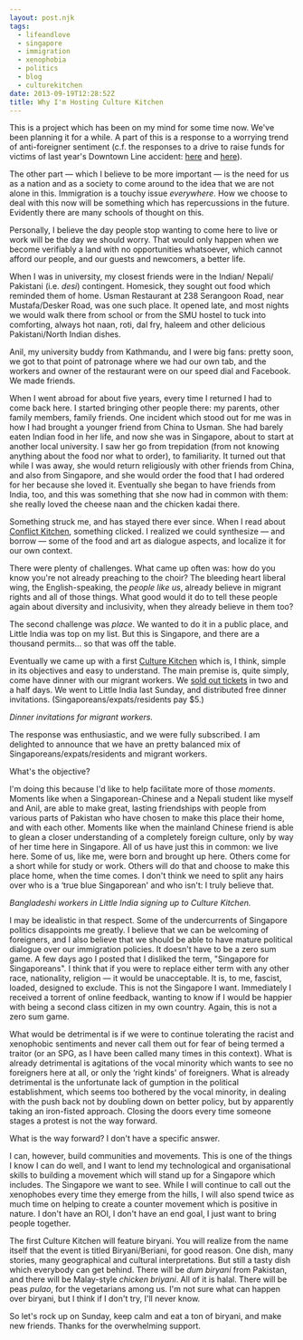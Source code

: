 ```yaml
---
layout: post.njk
tags:
  - lifeandlove
  - singapore
  - immigration
  - xenophobia
  - politics
  - blog
  - culturekitchen
date: 2013-09-19T12:28:52Z
title: Why I'm Hosting Culture Kitchen
---
```


This is a project which has been on my mind for some time now. We've been planning it for a while. A part of this is a response to a worrying trend of anti-foreigner sentiment (c.f. the responses to a drive to raise funds for victims of last year's Downtown Line accident: [here](/posts/this-mornings-downtown-line-tragedy) and [here](http://sg.news.yahoo.com/s-pore-bloggers-in-donation-drive-for-bugis-construction-site-tragedy.html)).

The other part — which I believe to be more important — is the need for us as a nation and as a society to come around to the idea that we are not alone in this. Immigration is a touchy issue _everywhere_. How we choose to deal with this now will be something which has repercussions in the future. Evidently there are many schools of thought on this.

Personally, I believe the day people stop wanting to come here to live or work will be the day we should worry. That would only happen when we become verifiably a land with no opportunities whatsoever, which cannot afford our people, and our guests and newcomers, a better life.

When I was in university, my closest friends were in the Indian/ Nepali/ Pakistani (i.e. _desi_) contingent. Homesick, they sought out food which reminded them of home. Usman Restaurant at 238 Serangoon Road, near Mustafa/Desker Road, was one such place. It opened late, and most nights we would walk there from school or from the SMU hostel to tuck into comforting, always hot naan, roti, dal fry, haleem and other delicious Pakistani/North Indian dishes.

Anil, my university buddy from Kathmandu, and I were big fans: pretty soon, we got to that point of patronage where we had our own tab, and the workers and owner of the restaurant were on our speed dial and Facebook. We made friends.

When I went abroad for about five years, every time I returned I had to come back here. I started bringing other people there: my parents, other family members, family friends. One incident which stood out for me was in how I had brought a younger friend from China to Usman. She had barely eaten Indian food in her life, and now she was in Singapore, about to start at another local university. I saw her go from trepidation (from not knowing anything about the food nor what to order), to familiarity. It turned out that while I was away, she would return religiously with other friends from China, and also from Singapore, and she would order the food that I had ordered for her because she loved it. Eventually she began to have friends from India, too, and this was something that she now had in common with them: she really loved the cheese naan and the chicken kadai there.

Something struck me, and has stayed there ever since. When I read about [Conflict Kitchen](http://conflictkitchen.org), something clicked. I realized we could synthesize — and borrow — some of the food and art as dialogue aspects, and localize it for our own context.

There were plenty of challenges. What came up often was: how do you know you're not already preaching to the choir? The bleeding heart liberal wing, the English-speaking, the _people like us_, already believe in migrant rights and all of those things. What good would it do to tell these people again about diversity and inclusivity, when they already believe in them too?

The second challenge was _place_. We wanted to do it in a public place, and Little India was top on my list. But this is Singapore, and there are a thousand permits&#8230; so that was off the table.

Eventually we came up with a first [Culture Kitchen](http://culturekitchen.sg) which is, I think, simple in its objectives and easy to understand. The main premise is, quite simply, come have dinner with our migrant workers. We [sold out tickets](http://biryani.eventbrite.sg) in two and a half days. We went to Little India last Sunday, and distributed free dinner invitations. (Singaporeans/expats/residents pay $5.)


_Dinner invitations for migrant workers._

The response was enthusiastic, and we were fully subscribed. I am delighted to announce that we have an pretty balanced mix of Singaporeans/expats/residents and migrant workers.

What's the objective?

I'm doing this because I'd like to help facilitate more of those _moments_. Moments like when a Singaporean-Chinese and a Nepali student like myself and Anil, are able to make great, lasting friendships with people from various parts of Pakistan who have chosen to make this place their home, and with each other. Moments like when the mainland Chinese friend is able to glean a closer understanding of a completely foreign culture, only by way of her time here in Singapore. All of us have just this in common: we live here. Some of us, like me, were born and brought up here. Others come for a short while for study or work. Others will do that and choose to make this place home, when the time comes. I don't think we need to split any hairs over who is a &#8216;true blue Singaporean' and who isn't: I truly believe that.


_Bangladeshi workers in Little India signing up to Culture Kitchen._

I may be idealistic in that respect. Some of the undercurrents of Singapore politics disappoints me greatly. I believe that we can be welcoming of foreigners, and I also believe that we should be able to have mature political dialogue over our immigration policies. It doesn't have to be a zero sum game. A few days ago I posted that I disliked the term, "Singapore for Singaporeans". I think that if you were to replace either term with any other race, nationality, religion — it would be unacceptable. It is, to me, fascist, loaded, designed to exclude. This is not the Singapore I want. Immediately I received a torrent of online feedback, wanting to know if I would be happier with being a second class citizen in my own country. Again, this is not a zero sum game.

What would be detrimental is if we were to continue tolerating the racist and xenophobic sentiments and never call them out for fear of being termed a traitor (or an SPG, as I have been called many times in this context). What is already detrimental is agitations of the vocal minority which wants to see no foreigners here at all, or only the &#8216;right kinds' of foreigners. What is already detrimental is the unfortunate lack of gumption in the political establishment, which seems too bothered by the vocal minority, in dealing with the push back not by doubling down on better policy, but by apparently taking an iron-fisted approach. Closing the doors every time someone stages a protest is not the way forward.

What is the way forward? I don't have a specific answer.

I can, however, build communities and movements. This is one of the things I know I can do well, and I want to lend my technological and organisational skills to building a movement which will stand up for a Singapore which includes. The Singapore we want to see. While I will continue to call out the xenophobes every time they emerge from the hills, I will also spend twice as much time on helping to create a counter movement which is positive in nature. I don't have an ROI, I don't have an end goal, I just want to bring people together.

The first Culture Kitchen will feature biryani. You will realize from the name itself that the event is titled Biryani/Beriani, for good reason. One dish, many stories, many geographical and cultural interpretations. But still a tasty dish which everybody can get behind. There will be _dum biryani_ from Pakistan, and there will be Malay-style _chicken briyani_. All of it is halal. There will be peas _pulao_, for the vegetarians among us. I'm not sure what can happen over biryani, but I think if I don't try, I'll never know.

So let's rock up on Sunday, keep calm and eat a ton of biryani, and make new friends. Thanks for the overwhelming support.
